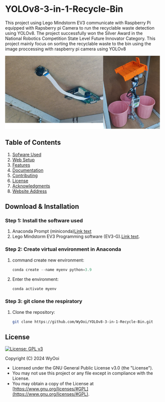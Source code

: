# YOLOv8-3-in-1-Recycle-Bin
This project using Lego Mindstorm EV3 communicate with Raspberry Pi equipped with Rapsberry pi Camera to run the recyclable waste detection using YOLOv8. The project successfully won the Silver Award in the National Robotics Competition State Level Future Innovator Category. This project mainly focus on sorting the recyclable waste to the bin using the image proccessing with raspberry pi camera using YOLOv8

<div align="center">
   <img src="pic/Png1.png" alt="png">
</div>

## Table of Contents
1. [Sofware Used](#Software_Used)
2. [Web Setup](#Web_Setup)
3. [Features](#features)
4. [Documentation](#documentation)
5. [Contributing](#contributing)
6. [License](#license)
7. [Acknowledgments](#acknowledgments)
8. [Website Address](#Website_address)

## Download & Installation

### Step 1: Install the software used
1. Anaconda Prompt (miniconda)[Link text](https://www.anaconda.com/download)
2. Lego Mindstorm EV3 Programming software (EV3-G).[Link text](https://education.lego.com/en-us/downloads/retiredproducts/mindstorms-ev3-lab/software/).

### Step 2: Create virtual environment in Anaconda
1. command create new environment:
   ```python
   conda create --name myenv python=3.9

2. Enter the environment:
   ```python
   conda activate myenv

### Step 3: git clone the respiratory
1. Clone the repository:
   ```bash
   git clone https://github.com/WyOoi/YOLOv8-3-in-1-Recycle-Bin.git

## License
[![License: GPL v3](https://img.shields.io/badge/License-GPLv3-blue.svg)](https://www.gnu.org/licenses/gpl-3.0)

Copyright (C) 2024 WyOoi
-   Licensed under the GNU General Public License v3.0 (the "License").
-   You may not use this project or any file except in compliance with the License.
-   You may obtain a copy of the License at [https://www.gnu.org/licenses/#GPL](https://www.gnu.org/licenses/#GPL).
